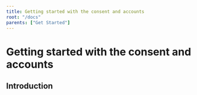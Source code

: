 ```yaml
---
title: Getting started with the consent and accounts
root: "/docs"
parents: ["Get Started"]
---
```

# Getting started with the consent and accounts

## Introduction


